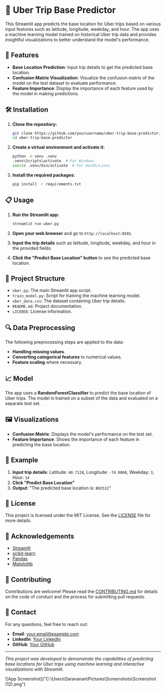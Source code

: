 # 🚖 Uber Trip Base Predictor

This Streamlit app predicts the base location for Uber trips based on various input features such as latitude, longitude, weekday, and hour. The app uses a machine learning model trained on historical Uber trip data and provides insightful visualizations to better understand the model's performance.

## 🚀 Features

- **Base Location Prediction**: Input trip details to get the predicted base location.
- **Confusion Matrix Visualization**: Visualize the confusion matrix of the model on the test dataset to evaluate performance.
- **Feature Importance**: Display the importance of each feature used by the model in making predictions.

## 🛠️ Installation

1. **Clone the repository:**

    ```bash
    git clone https://github.com/yourusername/uber-trip-base-predictor.git
    cd uber-trip-base-predictor
    ```

2. **Create a virtual environment and activate it:**

    ```bash
    python -m venv .venv
    .venv\Scripts\activate  # For Windows
    source .venv/bin/activate  # For macOS/Linux
    ```

3. **Install the required packages:**

    ```bash
    pip install -r requirements.txt
    ```

## 📋 Usage

1. **Run the Streamlit app:**

    ```bash
    streamlit run uber.py
    ```

2. **Open your web browser** and go to `http://localhost:8501`.

3. **Input the trip details** such as latitude, longitude, weekday, and hour in the provided fields.

4. **Click the "Predict Base Location" button** to see the predicted base location.

## 📁 Project Structure

- `uber.py`: The main Streamlit app script.
- `train_model.py`: Script for training the machine learning model.
- `uber_data.csv`: The dataset containing Uber trip details.
- `README.md`: Project documentation.
- `LICENSE`: License information.

## 🔍 Data Preprocessing

The following preprocessing steps are applied to the data:
- **Handling missing values**.
- **Converting categorical features** to numerical values.
- **Feature scaling** where necessary.

## 📈 Model

The app uses a **RandomForestClassifier** to predict the base location of Uber trips. The model is trained on a subset of the data and evaluated on a separate test set.

## 🖼️ Visualizations

- **Confusion Matrix**: Displays the model's performance on the test set.
- **Feature Importance**: Shows the importance of each feature in predicting the base location.

## 🧪 Example

1. **Input trip details**: Latitude: `40.7128`, Longitude: `-74.0060`, Weekday: `3`, Hour: `14`
2. **Click "Predict Base Location"**
3. **Output**: "The predicted base location is: `B02512`"

## 📜 License

This project is licensed under the MIT License. See the [LICENSE](LICENSE) file for more details.

## 🙏 Acknowledgements

- [Streamlit](https://streamlit.io/)
- [scikit-learn](https://scikit-learn.org/)
- [Pandas](https://pandas.pydata.org/)
- [Matplotlib](https://matplotlib.org/)

## 🌟 Contributing

Contributions are welcome! Please read the [CONTRIBUTING.md](CONTRIBUTING.md) for details on the code of conduct and the process for submitting pull requests.

## 📧 Contact

For any questions, feel free to reach out:

- **Email**: your.email@example.com
- **LinkedIn**: [Your LinkedIn](https://www.linkedin.com/in/yourprofile/)
- **GitHub**: [Your GitHub](https://github.com/yourusername/)

---

*This project was developed to demonstrate the capabilities of predicting base locations for Uber trips using machine learning and interactive visualizations with Streamlit.*

![App Screenshot]("C:\Users\Saravanan\Pictures\Screenshots\Screenshot (12).png")
